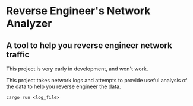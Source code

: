 Reverse Engineer's Network Analyzer
==============

A tool to help you reverse engineer network traffic
--------------

This project is very early in development, and won't work.

This project takes network logs and attempts to provide useful analysis of the data to help you reverse engineer the data.

    cargo run <log_file>


